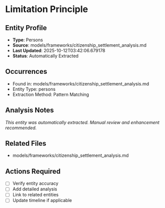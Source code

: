# Limitation Principle

## Entity Profile
- **Type**: Persons
- **Source**: models/frameworks/citizenship_settlement_analysis.md
- **Last Updated**: 2025-10-12T03:42:06.679178
- **Status**: Automatically Extracted

## Occurrences
- Found in: models/frameworks/citizenship_settlement_analysis.md
- Entity Type: persons
- Extraction Method: Pattern Matching

## Analysis Notes
*This entity was automatically extracted. Manual review and enhancement recommended.*

## Related Files
- models/frameworks/citizenship_settlement_analysis.md

## Actions Required
- [ ] Verify entity accuracy
- [ ] Add detailed analysis
- [ ] Link to related entities
- [ ] Update timeline if applicable

